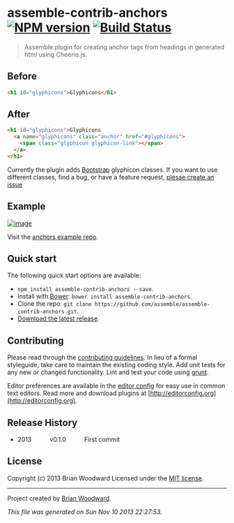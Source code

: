 # assemble-contrib-anchors [![NPM version](https://badge.fury.io/js/assemble-contrib-anchors.png)](http://badge.fury.io/js/assemble-contrib-anchors)  [![Build Status](true.png)](true)

> Assemble plugin for creating anchor tags from headings in generated html using Cheerio.js.

## Before

```html
<h1 id="glyphicons">Glyphicons</h1>
```

## After

```html
<h1 id="glyphicons">Glyphicons
  <a name="glyphicons" class="anchor" href="#glyphicons">
    <span class="glyphicon glyphicon-link"></span>
  </a>
</h1>
```

Currently the plugin adds [Bootstrap](http://getbootstrap.com/components/#glyphicons) glyphicon classes. If you want to use different classes, find a bug, or have a feature request, [plesae create an issue](https://github.com/assemble/assemble-contrib-anchors/issues/new)


## Example

[![image](https://f.cloud.github.com/assets/383994/1511486/c2414c4e-4aaf-11e3-9c16-30f2993ae2d7.png)](http://assemble.github.io/example-assemble-anchors/components.html#glyphicons)


Visit the [anchors example repo](https://github.com/assemble/example-assemble-anchors).


## Quick start

The following quick start options are available:

* `npm install assemble-contrib-anchors --save`.
* Install with [Bower](http://bower.io): `bower install assemble-contrib-anchors`.
* Clone the repo: `git clone https://github.com/assemble/assemble-contrib-anchors.git`.
* [Download the latest release](https://github.com/assemble/assemble-contrib-anchors/archive/master.zip).


## Contributing

Please read through the [contributing guidelines](CONTRIBUTING.md). In lieu of a formal styleguide, take care to maintain the existing coding style. Add unit tests for any new or changed functionality. Lint and test your code using [grunt](http://gruntjs.com/).

Editor preferences are available in the [editor config](.editorconfig) for easy use in common text editors. Read more and download plugins at [http://editorconfig.org](http://editorconfig.org).

## Release History

 * 2013   v0.1.0   First commit

## License
Copyright (c) 2013 Brian Woodward
Licensed under the [MIT license](LICENSE-MIT).


***

Project created by [Brian Woodward](https://github.com/doowb).

_This file was generated on Sun Nov 10 2013 22:27:53._
